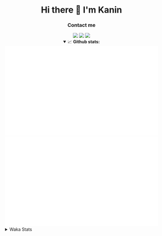 <div align="center">
 <h1>Hi there 👋 I'm Kanin</h1>
 <h3>Contact me</h3>
 <a href="mailto:im@kanin.dev"><img src="https://img.shields.io/badge/gmail-%23D14836.svg?&style=for-the-badge&logo=gmail&logoColor=white"/></a>
 <a href="https://twitter.com/KaninDev"><img src="https://img.shields.io/badge/twitter-%231DA1F2.svg?&style=for-the-badge&logo=twitter&logoColor=white"/></a>
 <a href="https://www.linkedin.com/in/KaninDev"><img src="https://img.shields.io/badge/linkedin-%230077B5.svg?&style=for-the-badge&logo=linkedin&logoColor=white"/></a>
<details open>
  <summary>📈 <b>Github stats:</b></summary>
  <img src="https://github.com/Kanin/Kanin/blob/master/scripts/GitHubStats/generated/overview.svg"/>
  <img src="https://github.com/Kanin/Kanin/blob/master/scripts/GitHubStats/generated/languages.svg"/>
</details>
</div>

<details>
 <summary>Waka Stats</summary>

<!--START_SECTION:waka-->
![Code Time](http://img.shields.io/badge/Code%20Time-1%2C959%20hrs%2057%20mins-blue)

![Profile Views](http://img.shields.io/badge/Profile%20Views-2-blue)

![Lines of code](https://img.shields.io/badge/From%20Hello%20World%20I%27ve%20Written-831.6%20thousand%20lines%20of%20code-blue)

**🐱 My GitHub Data** 

> 📦 99.6 kB Used in GitHub's Storage 
 > 
> 🏆 166 Contributions in the Year 2023
 > 
> 🚫 Not Opted to Hire
 > 
> 📜 20 Public Repositories 
 > 
> 🔑 10 Private Repositories 
 > 
**I'm an Early 🐤** 

```text
🌞 Morning                2403 commits        ██████░░░░░░░░░░░░░░░░░░░   24.22 % 
🌆 Daytime                2935 commits        ███████░░░░░░░░░░░░░░░░░░   29.58 % 
🌃 Evening                2825 commits        ███████░░░░░░░░░░░░░░░░░░   28.47 % 
🌙 Night                  1759 commits        ████░░░░░░░░░░░░░░░░░░░░░   17.73 % 
```
📅 **I'm Most Productive on Monday** 

```text
Monday                   1792 commits        █████░░░░░░░░░░░░░░░░░░░░   18.06 % 
Tuesday                  1293 commits        ███░░░░░░░░░░░░░░░░░░░░░░   13.03 % 
Wednesday                1048 commits        ███░░░░░░░░░░░░░░░░░░░░░░   10.56 % 
Thursday                 1498 commits        ████░░░░░░░░░░░░░░░░░░░░░   15.10 % 
Friday                   1664 commits        ████░░░░░░░░░░░░░░░░░░░░░   16.77 % 
Saturday                 1016 commits        ███░░░░░░░░░░░░░░░░░░░░░░   10.24 % 
Sunday                   1611 commits        ████░░░░░░░░░░░░░░░░░░░░░   16.24 % 
```


📊 **This Week I Spent My Time On** 

```text
🕑︎ Time Zone: America/New_York

💬 Programming Languages: 
Python                   7 hrs 32 mins       █████████████████████░░░░   83.14 % 
HTML                     45 mins             ██░░░░░░░░░░░░░░░░░░░░░░░   08.29 % 
SCSS                     19 mins             █░░░░░░░░░░░░░░░░░░░░░░░░   03.56 % 
Bash                     18 mins             █░░░░░░░░░░░░░░░░░░░░░░░░   03.33 % 
GitIgnore file           7 mins              ░░░░░░░░░░░░░░░░░░░░░░░░░   01.33 % 

🔥 Editors: 
PyCharm                  9 hrs 3 mins        █████████████████████████   100.00 % 

🐱‍💻 Projects: 
NailaSite                7 hrs 6 mins        ████████████████████░░░░░   78.43 % 
Naila.py                 1 hr 9 mins         ███░░░░░░░░░░░░░░░░░░░░░░   12.72 % 
BB-CommunityBot          26 mins             █░░░░░░░░░░░░░░░░░░░░░░░░   04.84 % 
Site                     21 mins             █░░░░░░░░░░░░░░░░░░░░░░░░   04.01 % 

💻 Operating System: 
Windows                  9 hrs 3 mins        █████████████████████████   100.00 % 
```

**I Mostly Code in Python** 

```text
Python                   26 repos            ███████████████░░░░░░░░░░   60.47 % 
Java                     6 repos             ███░░░░░░░░░░░░░░░░░░░░░░   13.95 % 
JavaScript               4 repos             ██░░░░░░░░░░░░░░░░░░░░░░░   09.30 % 
Kotlin                   2 repos             █░░░░░░░░░░░░░░░░░░░░░░░░   04.65 % 
HTML                     2 repos             █░░░░░░░░░░░░░░░░░░░░░░░░   04.65 % 
```



**Timeline**

![Lines of Code chart](https://raw.githubusercontent.com/Kanin/Kanin/master/assets/bar_graph.png)


 Last Updated on 27/04/2023 11:34:24 UTC
<!--END_SECTION:waka-->
</details>
